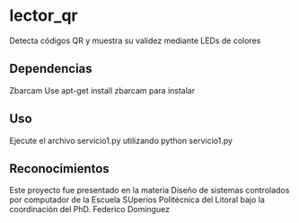 # lector_qr
Detecta códigos QR y muestra su validez mediante LEDs de colores

## Dependencias
Zbarcam
Use apt-get install zbarcam para instalar

## Uso
Ejecute el archivo servicio1.py utilizando
python servicio1.py

## Reconocimientos
Este proyecto fue presentado en la materia Diseño de sistemas controlados por computador de la Escuela SUperios Politécnica del Litoral bajo la coordinación del PhD. Federico Dominguez

